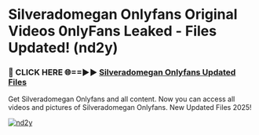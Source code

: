 # Silveradomegan Onlyfans Original Videos 0nlyFans Leaked - Files Updated! (nd2y)

<h3>🔴 CLICK HERE 🌐==►► <a href="https://tinyurl.com/2m67pmp6" rel="nofollow">Silveradomegan Onlyfans Updated Files</a></h3>

Get Silveradomegan Onlyfans and all content. Now you can access all videos and pictures of Silveradomegan Onlyfans. New Updated Files 2025!

[![nd2y](https://i.imgur.com/H4QAA4z.gif)](https://tinyurl.com/2m67pmp6)